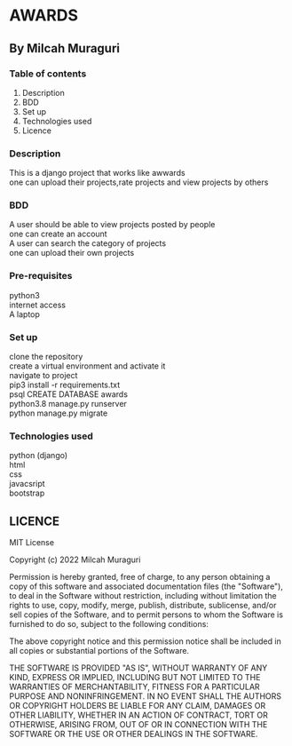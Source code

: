 # AWARDS
## By Milcah Muraguri

### Table of contents
1. Description
2. BDD
3. Set up
4. Technologies used
5. Licence

### Description
This is a django project that works like awwards<br>
one can upload their projects,rate projects and view projects by others<br>


### BDD
A user should be able to view projects posted by people<br>
one can create an account<br>
A user can search the category of projects<br>
one can upload their own projects

### Pre-requisites
python3 <br>
internet access <br>
A laptop


### Set up
clone the repository <br>
create a virtual environment and activate it<br>
navigate to project <br>
pip3 install -r requirements.txt <br>
psql CREATE DATABASE awards <br>
python3.8 manage.py runserver <br>
python manage.py migrate

### Technologies used
python (django) <br>
html <br>
css <br>
javacsript <br>
bootstrap

## LICENCE
MIT License

Copyright (c) 2022 Milcah Muraguri

Permission is hereby granted, free of charge, to any person obtaining a copy
of this software and associated documentation files (the "Software"), to deal
in the Software without restriction, including without limitation the rights
to use, copy, modify, merge, publish, distribute, sublicense, and/or sell
copies of the Software, and to permit persons to whom the Software is
furnished to do so, subject to the following conditions:

The above copyright notice and this permission notice shall be included in all
copies or substantial portions of the Software.

THE SOFTWARE IS PROVIDED "AS IS", WITHOUT WARRANTY OF ANY KIND, EXPRESS OR
IMPLIED, INCLUDING BUT NOT LIMITED TO THE WARRANTIES OF MERCHANTABILITY,
FITNESS FOR A PARTICULAR PURPOSE AND NONINFRINGEMENT. IN NO EVENT SHALL THE
AUTHORS OR COPYRIGHT HOLDERS BE LIABLE FOR ANY CLAIM, DAMAGES OR OTHER
LIABILITY, WHETHER IN AN ACTION OF CONTRACT, TORT OR OTHERWISE, ARISING FROM,
OUT OF OR IN CONNECTION WITH THE SOFTWARE OR THE USE OR OTHER DEALINGS IN THE
SOFTWARE.